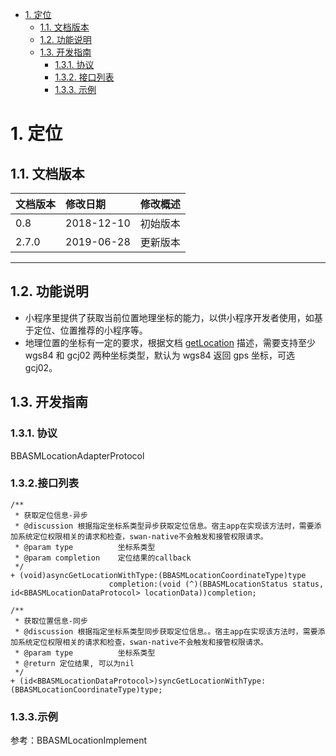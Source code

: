 <!-- TOC -->

- [1. 定位](#1-定位)
    - [1.1. 文档版本](#11-文档版本)
    - [1.2. 功能说明](#12-功能说明)
    - [1.3. 开发指南](#13-开发指南)
        - [1.3.1. 协议](#131-协议)
        - [1.3.2. 接口列表](#132-接口列表)
        - [1.3.3. 示例](#133-示例)

<!-- /TOC -->

# 1. 定位
## 1.1. 文档版本

|文档版本|修改日期|修改概述|
|:--|:--|:--|
|0.8|2018-12-10|初始版本|
|2.7.0|2019-06-28|更新版本|

--------------------------

## 1.2. 功能说明
+ 小程序里提供了获取当前位置地理坐标的能力，以供小程序开发者使用，如基于定位、位置推荐的小程序等。
+ 地理位置的坐标有一定的要求，根据文档 [getLocation](https://smartprogram.baidu.com/docs/develop/api/location_get/#getLocation/) 描述，需要支持至少 wgs84 和 gcj02 两种坐标类型，默认为 wgs84 返回 gps 坐标，可选 gcj02。

## 1.3. 开发指南

### 1.3.1. 协议
BBASMLocationAdapterProtocol

### 1.3.2.接口列表
 
```
/**
 * 获取定位信息-异步
 * @discussion 根据指定坐标系类型异步获取定位信息。宿主app在实现该方法时，需要添加系统定位权限相关的请求和检查，swan-native不会触发和接管权限请求。
 * @param type          坐标系类型
 * @param completion    定位结果的callback
 */
+ (void)asyncGetLocationWithType:(BBASMLocationCoordinateType)type
                      completion:(void (^)(BBASMLocationStatus status, id<BBASMLocationDataProtocol> locationData))completion;

/**
 * 获取位置信息-同步
 * @discussion 根据指定坐标系类型同步获取定位信息。。宿主app在实现该方法时，需要添加系统定位权限相关的请求和检查，swan-native不会触发和接管权限请求。
 * @param type          坐标系类型
 * @return 定位结果, 可以为nil
 */
+ (id<BBASMLocationDataProtocol>)syncGetLocationWithType:(BBASMLocationCoordinateType)type;
```
 
### 1.3.3.示例
参考：BBASMLocationImplement


